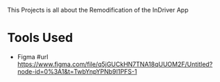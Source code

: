 This Projects is all about the Remodification of the InDriver App  
# Tools Used 
- Figma
#url 
https://www.figma.com/file/q5jGUCkHN7TNA18qUUOM2F/Untitled?node-id=0%3A1&t=TwbYnpYPNb9I1PFS-1
